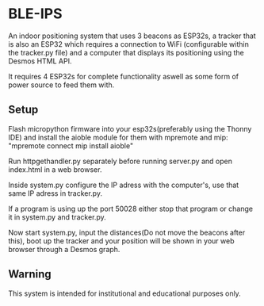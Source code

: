 # BLE-IPS

An indoor positioning system that uses 3 beacons as ESP32s, a tracker that is also an ESP32 which requires a connection to WiFi (configurable within the tracker.py file) and a computer that displays its positioning using the Desmos HTML API.

It requires 4 ESP32s for complete functionality aswell as some form of power source to feed them with.

## Setup

Flash micropython firmware into your esp32s(preferably using the Thonny IDE) and install the aioble module for them with mpremote and mip: "mpremote connect <your port> mip install aioble"

Run httpgethandler.py separately before running server.py and open index.html in a web browser.

Inside system.py configure the IP adress with the computer's, use that same IP adress in tracker.py.

If a program is using up the port 50028 either stop that program or change it in system.py and tracker.py.

Now start system.py, input the distances(Do not move the beacons after this), boot up the tracker and your position will be shown in your web browser through a Desmos graph.

## Warning

This system is intended for institutional and educational purposes only.
